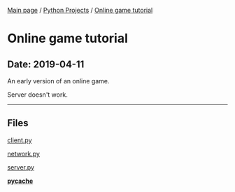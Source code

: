 [Main page](/) / [Python Projects](/python) / [Online game tutorial](/python/2019-04-11_Online_game_tutorial)

# Online game tutorial

## Date: 2019-04-11

An early version of an online game.

Server doesn't work.

-----

## Files

[client.py](client.py)

[network.py](network.py)

[server.py](server.py)

[__pycache__](__pycache__)
